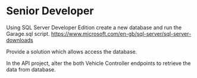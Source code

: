 # Senior Developer

Using SQL Server Developer Edition create a new database and run the Garage.sql script. 
https://www.microsoft.com/en-gb/sql-server/sql-server-downloads

Provide a solution which allows access the database. 

In the API project, alter the both Vehicle Controller endpoints to retrieve the data from database.   
